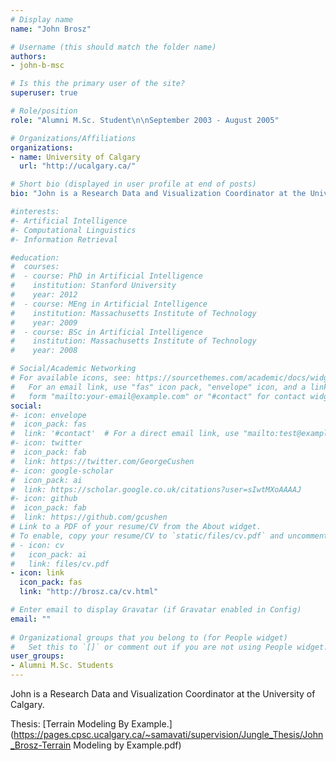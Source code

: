 ```yaml
---
# Display name
name: "John Brosz"

# Username (this should match the folder name)
authors:
- john-b-msc

# Is this the primary user of the site?
superuser: true

# Role/position
role: "Alumni M.Sc. Student\n\nSeptember 2003 - August 2005"

# Organizations/Affiliations
organizations:
- name: University of Calgary
  url: "http://ucalgary.ca/"

# Short bio (displayed in user profile at end of posts)
bio: "John is a Research Data and Visualization Coordinator at the University of Calgary."

#interests:
#- Artificial Intelligence
#- Computational Linguistics
#- Information Retrieval

#education:
#  courses:
#  - course: PhD in Artificial Intelligence
#    institution: Stanford University
#    year: 2012
#  - course: MEng in Artificial Intelligence
#    institution: Massachusetts Institute of Technology
#    year: 2009
#  - course: BSc in Artificial Intelligence
#    institution: Massachusetts Institute of Technology
#    year: 2008

# Social/Academic Networking
# For available icons, see: https://sourcethemes.com/academic/docs/widgets/#icons
#   For an email link, use "fas" icon pack, "envelope" icon, and a link in the
#   form "mailto:your-email@example.com" or "#contact" for contact widget.
social:
#- icon: envelope
#  icon_pack: fas
#  link: '#contact'  # For a direct email link, use "mailto:test@example.org".
#- icon: twitter
#  icon_pack: fab
#  link: https://twitter.com/GeorgeCushen
#- icon: google-scholar
#  icon_pack: ai
#  link: https://scholar.google.co.uk/citations?user=sIwtMXoAAAAJ
#- icon: github
#  icon_pack: fab
#  link: https://github.com/gcushen
# Link to a PDF of your resume/CV from the About widget.
# To enable, copy your resume/CV to `static/files/cv.pdf` and uncomment the lines below.  
# - icon: cv
#   icon_pack: ai
#   link: files/cv.pdf
- icon: link
  icon_pack: fas
  link: "http://brosz.ca/cv.html"

# Enter email to display Gravatar (if Gravatar enabled in Config)
email: ""
  
# Organizational groups that you belong to (for People widget)
#   Set this to `[]` or comment out if you are not using People widget.  
user_groups:
- Alumni M.Sc. Students
---
```


John is a Research Data and Visualization Coordinator at the University of Calgary.

Thesis: [Terrain Modeling By Example.](https://pages.cpsc.ucalgary.ca/~samavati/supervision/Jungle_Thesis/John_Brosz-Terrain Modeling by Example.pdf)
